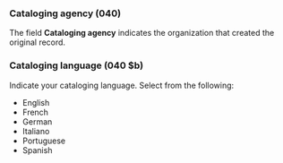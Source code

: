 ### Cataloging agency (040)

The field **Cataloging agency** indicates the organization that created the original record.

### Cataloging language (040 $b)

Indicate your cataloging language. Select from the following:
- English
- French
- German
- Italiano
- Portuguese
- Spanish   
